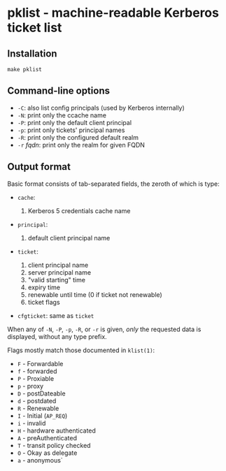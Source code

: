 # pklist - machine-readable Kerberos ticket list

## Installation

    make pklist

## Command-line options

  * `-C`: also list config principals (used by Kerberos internally)
  * `-N`: print only the ccache name
  * `-P`: print only the default client principal
  * `-p`: print only tickets' principal names
  * `-R`: print only the configured default realm
  * `-r` *fqdn*: print only the realm for given FQDN

## Output format

Basic format consists of tab-separated fields, the zeroth of which is type:

  * `cache`:

      1. Kerberos 5 credentials cache name

  * `principal`:

      1. default client principal name

  * `ticket`:

      1. client principal name
      2. server principal name
      3. "valid starting" time
      4. expiry time
      5. renewable until time (0 if ticket not renewable)
      6. ticket flags

  * `cfgticket`: same as `ticket`

When any of `-N`, `-P`, `-p`, `-R`, or `-r` is given, _only_ the requested data is displayed, without any type prefix.

Flags mostly match those documented in `klist(1)`:

  * `F` - Forwardable
  * `f` - forwarded
  * `P` - Proxiable
  * `p` - proxy
  * `D` - postDateable
  * `d` - postdated
  * `R` - Renewable
  * `I` - Initial (`AP_REQ`)
  * `i` - invalid
  * `H` - hardware authenticated
  * `A` - preAuthenticated
  * `T` - transit policy checked
  * `O` - Okay as delegate
  * `a` - anonymous`
